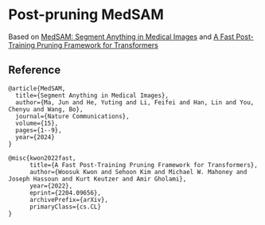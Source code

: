 # Post-pruning MedSAM
Based on [MedSAM: Segment Anything in Medical Images](https://github.com/bowang-lab/MedSAM) and [A Fast Post-Training Pruning Framework for Transformers](https://github.com/WoosukKwon/retraining-free-pruning/tree/main)

## Reference

```
@article{MedSAM,
  title={Segment Anything in Medical Images},
  author={Ma, Jun and He, Yuting and Li, Feifei and Han, Lin and You, Chenyu and Wang, Bo},
  journal={Nature Communications},
  volume={15},
  pages={1--9},
  year={2024}
}

@misc{kwon2022fast,
      title={A Fast Post-Training Pruning Framework for Transformers}, 
      author={Woosuk Kwon and Sehoon Kim and Michael W. Mahoney and Joseph Hassoun and Kurt Keutzer and Amir Gholami},
      year={2022},
      eprint={2204.09656},
      archivePrefix={arXiv},
      primaryClass={cs.CL}
}
```
